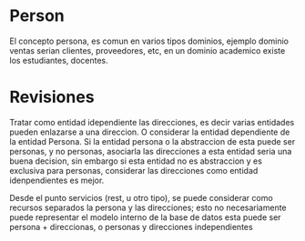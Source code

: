 # Person

El concepto persona, es comun en varios tipos dominios, ejemplo dominio ventas serian clientes, proveedores, etc, en un dominio academico existe los estudiantes, docentes. 



# Revisiones


Tratar como entidad idependiente las direcciones, es decir varias entidades pueden enlazarse a una direccion.  O considerar la entidad dependiente de la entidad Persona. Si la entidad persona o la abstraccion de esta puede ser personas, y no personas, asociarla las direcciones a esta entidad seria una buena decision, sin embargo si esta entidad no es abstraccion y es exclusiva para personas, considerar las direcciones como entidad idenpendientes es mejor. 

Desde el punto servicios (rest, u otro tipo), se puede considerar como recursos separados la persona y las direcciones; esto no necesariamente puede representar el modelo interno de la base de datos esta puede ser persona + direccionas, o personas y direcciones independientes